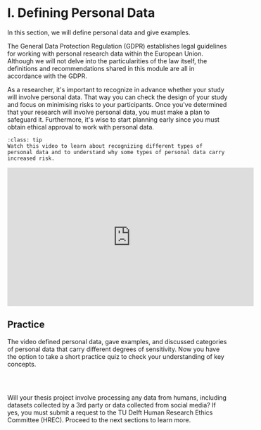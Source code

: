# I. Defining Personal Data

In this section, we will define personal data and give examples. 

The General Data Protection Regulation (GDPR) establishes legal guidelines for working with personal research data within the European Union. Although we will not delve into the particularities of the law itself, the definitions and recommendations shared in this module are all in accordance with the GDPR.  

As a researcher, it's important to recognize in advance whether your study will involve personal data. That way you can check the design of your study and focus on minimising risks to your participants. Once you've determined that your research will involve personal data, you must make a plan to safeguard it. Furthermore, it's wise to start planning early since you must obtain ethical approval to work with personal data.  

```{admonition} Instructions
:class: tip
Watch this video to learn about recognizing different types of personal data and to understand why some types of personal data carry increased risk.
```

<iframe
width="560"   
height="315"
src="https://www.youtube.com/embed/xE2A4e97Yj4"
align="center"
frameborder="0"
allowfullscreen
></iframe>

## Practice

The video defined personal data, gave examples, and discussed categories of personal data that carry different degrees of sensitivity. Now you have the option to take a short practice quiz to check your understanding of key concepts. 

```{h5p} https://tudelft.h5p.com/content/1292712851318976767/embed
```

<br>

Will your thesis project involve processing any data from humans, including datasets collected by a 3rd party or data collected from social media? If yes, you must submit a request to the TU Delft Human Research Ethics Committee (HREC). Proceed to the next sections to learn more. 
